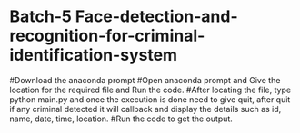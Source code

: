 # Batch-5 Face-detection-and-recognition-for-criminal-identification-system
#Download the anaconda prompt
#Open anaconda prompt and Give the location for the required file and Run the code.
#After locating the file, type python main.py and once the execution is done need to give quit, after quit if any criminal detected it will callback and display the details such as id, name, date, time, location.
#Run the code to get the output.
